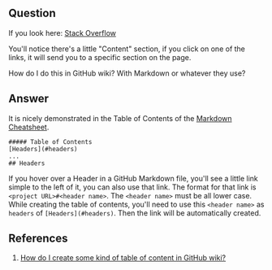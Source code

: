 ## Question
If you look here: [Stack Overflow](http://en.wikipedia.org/wiki/Stack_Overflow)

You'll notice there's a little "Content" section, if you click on one of the links, it will send you to a specific section on the page.

How do I do this in GitHub wiki? With Markdown or whatever they use?

## Answer
It is nicely demonstrated in the Table of Contents of the [Markdown Cheatsheet](https://github.com/adam-p/markdown-here/wiki/Markdown-Cheatsheet).
```
##### Table of Contents  
[Headers](#headers)  
...
## Headers
```
If you hover over a Header in a GitHub Markdown file, you'll see a little link simple to the left of it, you can also use that link. The format for that link is `<project URL>#<header name>`. The `<header name>` must be all lower case. While creating the table of contents, you'll need to use this `<header name>` as `headers` of `[Headers](#headers)`. Then the link will be automatically created. 

## References
1. [How do I create some kind of table of content in GitHub wiki?](https://stackoverflow.com/questions/18244417/how-do-i-create-some-kind-of-table-of-content-in-github-wiki)